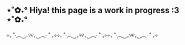 ## ⋆˚✿˖° Hiya! this page is a work in progress :3 ⋆˚✿˖°
⊹₊ ˚‧︵‿₊୨୧₊‿︵‧ ˚ ₊⊹⊹₊ ˚‧︵‿₊୨୧₊‿︵‧ ˚ ₊⊹⊹₊ ˚‧︵‿₊୨୧₊‿︵‧ ˚ ₊⊹


<!--
**Rose-tinted-kitsune/Rose-tinted-kitsune** is a ✨ _special_ ✨ repository because its `README.md` (this file) appears on your GitHub profile.

Here are some ideas to get you started:

- 🔭 I’m currently working on ...
- 🌱 I’m currently learning ...
- 👯 I’m looking to collaborate on ...
- 🤔 I’m looking for help with ...
- 💬 Ask me about ...
- 📫 How to reach me: ...
- 😄 Pronouns: ...
- ⚡ Fun fact: ...
-->
